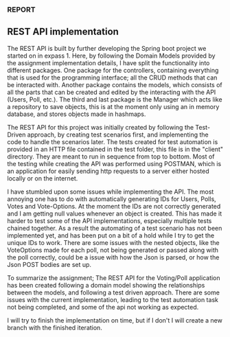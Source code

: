 ### REPORT ###
## REST API implementation ##
The REST API is built by further developing the Spring boot project we started on in expass 1. 
Here, by following the Domain Models provided by the assignment implementation details, I have split the functionality into different packages.
One package for the controllers, containing everything that is used for the programming interface; all the CRUD methods that can be interacted with.
Another package contains the models, which consists of all the parts that can be created and edited by the interacting with the API (Users, Poll, etc.).
The third and last package is the Manager which acts like a repository to save objects, this is at the moment only using an in memory database, and stores objects made in hashmaps.

The REST API for this project was initially created by following the Test-Driven approach, by creating test scenarios first, and implementing the code to handle the scenarios later.
The tests created for test automation is provided in an HTTP file contained in the test folder, this file is in the "client" directory. They are meant to run in sequence from top to bottom.
Most of the testing while creating the API was performed using POSTMAN, which is an application for easily sending http requests to a server either hosted locally or on the internet.

I have stumbled upon some issues while implementing the API. The most annoying one has to do with automatically generating IDs for Users, Polls, Votes and Vote-Options.
At the moment the IDs are not correctly generated and I am getting null values whenever an object is created. This has made it harder to test some of the API implementations, especially multiple tests chained together. 
As a result the automating of a test scenario has not been implemented yet, and has been put on a bit of a hold while I try to get the unique IDs to work. 
There are some issues with the nested objects, like the VoteOptions made for each poll, not being generated or passed along with the poll correctly, could be a issue with how the Json is parsed, or how the Json POST bodies are set up.

To summarize the assignment; The REST API for the Voting/Poll application has been created following a domain model showing the relationships between the models, and following a test driven approach.
There are some issues with the current implementation, leading to the test automation task not being completed, and some of the api not working as expected.

I will try to finish the implementation on time, but if I don't I will create a new branch with the finished iteration.

